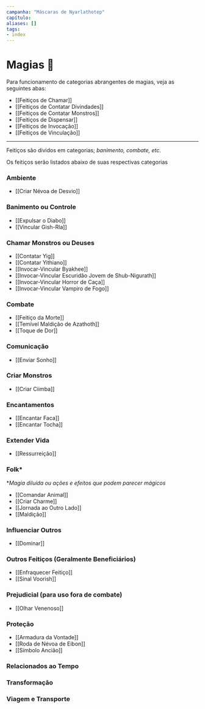 ```yaml
---
campanha: "Máscaras de Nyarlathotep"
capítulo: 
aliases: []
tags: 
- index
---
```


# Magias 🌟
Para funcionamento de categorias abrangentes de magias, veja as seguintes abas:
- [[Feitiços de Chamar]]
- [[Feitiços de Contatar Divindades]]
- [[Feitiços de Contatar Monstros]]
- [[Feitiços de Dispensar]]
- [[Feitiços de Invocação]]
- [[Feitiços de Vinculação]]

--- 
Feitiços são dividos em categorias; *banimento, combate, etc.*

Os feitiços serão listados abaixo de suas respectivas categorias

### Ambiente
- [[Criar Névoa de Desvio]]

### Banimento ou Controle
- [[Expulsar o Diabo]]
- [[Vincular Gish-Rla]]

### Chamar Monstros ou Deuses
- [[Contatar Yig]]
- [[Contatar Yithiano]]
- [[Invocar-Vincular Byakhee]]
- [[Invocar-Vincular Escuridão Jovem de Shub-Nigurath]]
- [[Invocar-Vincular Horror de Caça]]
- [[Invocar-Vincular Vampiro de Fogo]]

### Combate
- [[Feitiço da Morte]]
- [[Temível Maldição de Azathoth]]
- [[Toque de Dor]]

### Comunicação
- [[Enviar Sonho]]

### Criar Monstros
- [[Criar Ciimba]]

### Encantamentos
- [[Encantar Faca]]
- [[Encantar Tocha]]

### Extender Vida
- [[Ressurreição]]

### Folk*
**Magia diluída ou ações e efeitos que podem parecer mágicos*
- [[Comandar Animal]]
- [[Criar Charme]]
- [[Jornada ao Outro Lado]]
- [[Maldição]]

### Influenciar Outros
- [[Dominar]]

### Outros Feitiços (Geralmente Beneficiários)
- [[Enfraquecer Feitiço]]
- [[Sinal Voorish]]

### Prejudicial (para uso fora de combate)
- [[Olhar Venenoso]]

### Proteção
- [[Armadura da Vontade]]
- [[Roda de Névoa de Eibon]]
- [[Símbolo Ancião]]

### Relacionados ao Tempo

### Transformação

### Viagem e Transporte